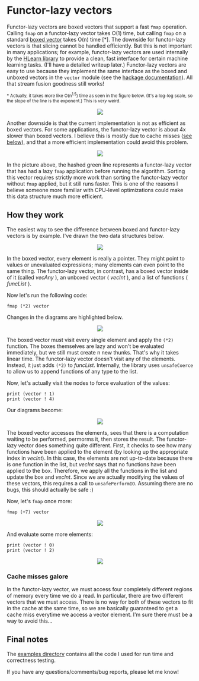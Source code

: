 # Functor-lazy vectors

Functor-lazy vectors are boxed vectors that support a fast `fmap` operation.  Calling `fmap` on a functor-lazy vector takes O(1) time, but calling `fmap` on a standard [boxed vector](http://hackage.haskell.org/package/vector) takes O(n) time [*].  The downside for functor-lazy vectors is that slicing cannot be handled efficiently.  But this is not important in many applications; for example, functor-lazy vectors are used internally by the [HLearn library](http://github.com/mikeizbicki/hlearn) to provide a clean, fast interface for certain machine learning tasks.  (I'll have a detailed writeup later.)  Functor-lazy vectors are easy to use because they implement the same interface as the boxed and unboxed vectors in the `vector` module (see the [hackage documentation](http://hackage.haskell.org/package/vector-functorlazy)).  All that stream fusion goodness still works!

<sub>* Actually, it takes more like O(n<sup>1.5</sup>) time as seen in the figure below.  (It's a log-log scale, so the slope of the line is the exponent.)  This is *very* weird. </sub>

<p align="center">
<img src="https://raw.github.com/mikeizbicki/vector-functorlazy/master/img/functorlazy-v-boxed.png" />
</p>

Another downside is that the current implementation is not as efficient as boxed vectors.  For some applications, the functor-lazy vector is about 4x slower than boxed vectors.  I believe this is mostly due to cache misses ([see below](https://github.com/mikeizbicki/vector-functorlazy/#cache-misses-galore)), and that a more efficient implementation could avoid this problem.  

<p align="center">
<img src="https://raw.github.com/mikeizbicki/vector-functorlazy/master/img/algorithm-compare.png" />
</p>

In the picture above, the hashed green line represents a functor-lazy vector that has had a lazy `fmap` application before running the algorithm.  Sorting this vector requires strictly more work than sorting the functor-lazy vector without `fmap` applied, but it still runs faster.   This is one of the reasons I believe someone more familiar with CPU-level optimizations could make this data structure much more efficient.

## How they work

The easiest way to see the difference between boxed and functor-lazy vectors is by example.  I've drawn the two data structures below.

<p align="center">
<img src="https://raw.github.com/mikeizbicki/vector-functorlazy/master/img/fig1.png" />
</p>

In the boxed vector, every element is really a pointer.  They might point to values or unevaluated expressions; many elements can even point to the same thing.  The functor-lazy vector, in contrast, has a boxed vector inside of it (called *vecAny* ), an unboxed vector ( *vecInt* ), and a list of functions ( *funcList* ).

Now let's run the following code:

    fmap (*2) vector

Changes in the diagrams are highlighted below.

<p align="center">
<img src="https://raw.github.com/mikeizbicki/vector-functorlazy/master/img/fig2.png" />
</p>

The boxed vector must visit every single element and apply the `(*2)` function.  The boxes themselves are lazy and won't be evaluated immediately, but we still must create n new thunks.  That's why it takes linear time.  The functor-lazy vector doesn't visit any of the elements.  Instead, it just adds `(*2)` to *funcList*.  Internally, the library uses `unsafeCoerce` to allow us to append functions of any type to the list.

Now, let's actually visit the nodes to force evaluation of the values:

    print (vector ! 1)
    print (vector ! 4)
    
Our diagrams become:

<p align="center">
<img src="https://raw.github.com/mikeizbicki/vector-functorlazy/master/img/fig3.png" />
</p>

The boxed vector accesses the elements, sees that there is a computation waiting to be performed, permorms it, then stores the result.  The functor-lazy vector does something quite different.  First, it checks to see how many functions have been applied to the element (by looking up the appropriate index in *vecInt*).  In this case, the elements are not up-to-date because there is one function in the list, but *vecInt* says that no functions have been applied to the box.  Therefore, we apply all the functions in the list and update the box and *vecInt*.  Since we are actually modifying the values of these vectors, this requires a call to `unsafePerformIO`.  Assuming there are no bugs, this should actually be safe :)

Now, let's `fmap` once more:

    fmap (+7) vector

<p align="center">
<img src="https://raw.github.com/mikeizbicki/vector-functorlazy/master/img/fig4.png" />
</p>

And evaluate some more elements:

    print (vector ! 0)
    print (vector ! 2)

<p align="center">
<img src="https://raw.github.com/mikeizbicki/vector-functorlazy/master/img/fig5.png" />
</p>

### Cache misses galore

In the functor-lazy vector, we must access four completely different regions of memory every time we do a read.  In particular, there are two different vectors that we must access.  There is no way for both of these vectors to fit in the cache at the same time, so we are basically guaranteed to get a cache miss everytime we access a vector element.  I'm sure there must be a way to avoid this...

## Final notes

The [examples directory](https://github.com/mikeizbicki/vector-functorlazy/tree/master/src/examples) contains all the code I used for run time and correctness testing.

If you have any questions/comments/bug reports, please let me know!
